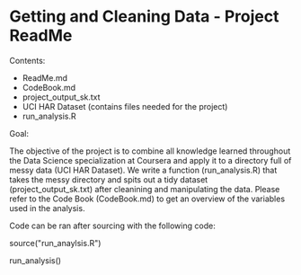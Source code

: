 # Getting and Cleaning Data - Project ReadMe

Contents:
- ReadMe.md 
- CodeBook.md
- project_output_sk.txt
- UCI HAR Dataset (contains files needed for the project)
- run_analysis.R
 
Goal:

The objective of the project is to combine all knowledge learned throughout the Data Science specialization at Coursera and apply it to a directory full of messy data (UCI HAR Dataset). We write a function (run_analysis.R) that takes the messy directory and spits out a tidy dataset (project_output_sk.txt) after cleanining and manipulating the data. Please refer to the Code Book (CodeBook.md) to get an overview of the variables used in the analysis. 

Code can be ran after sourcing with the following code:

source("run_anaylsis.R")

run_analysis()
